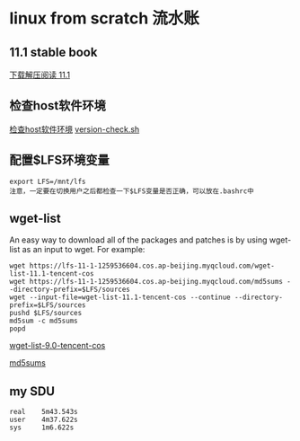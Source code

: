 # linux from scratch 流水账

## 11.1 stable book

[下载解压阅读 11.1](https://lfs-11-1-1259536604.cos.ap-beijing.myqcloud.com/LFS-BOOK-11.1.tar.xz)

## 检查host软件环境

[检查host软件环境](https://www.linuxfromscratch.org/lfs/view/stable/chapter02/hostreqs.html)
[version-check.sh](https://gitee.com/freelw/linux_learn_diary/tree/master/lfs/version-check.sh)

## 配置$LFS环境变量

    export LFS=/mnt/lfs
    注意，一定要在切换用户之后都检查一下$LFS变量是否正确，可以放在.bashrc中

## wget-list
An easy way to download all of the packages and patches is by using wget-list as an input to wget. For example:

    wget https://lfs-11-1-1259536604.cos.ap-beijing.myqcloud.com/wget-list-11.1-tencent-cos
    wget https://lfs-11-1-1259536604.cos.ap-beijing.myqcloud.com/md5sums --directory-prefix=$LFS/sources
    wget --input-file=wget-list-11.1-tencent-cos --continue --directory-prefix=$LFS/sources
    pushd $LFS/sources
    md5sum -c md5sums
    popd

[wget-list-9.0-tencent-cos](https://lfs-11-1-1259536604.cos.ap-beijing.myqcloud.com/wget-list-11.1-tencent-cos)

[md5sums](https://lfs-11-1-1259536604.cos.ap-beijing.myqcloud.com/md5sums)

## my SDU

    real	5m43.543s
    user	4m37.622s
    sys	    1m6.622s